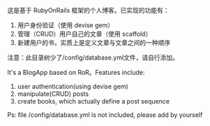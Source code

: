 这是基于 RubyOnRails 框架的个人博客。已实现的功能有：

1. 用户身份验证（使用 devise gem）
2. 管理（CRUD）用户自己的文章（使用 scaffold）
3. 新建用户的书，实质上是定义文章与文章之间的一种顺序

注意：此目录树少了/config/database.yml文件，请自行添加。

It's a BlogApp based on RoR。Features include:

1. user authentication(using devise gem)
2. manipulate(CRUD) posts
3. create books, which actually define a post sequence

Ps: file /config/database.yml is not included, please add by yourself